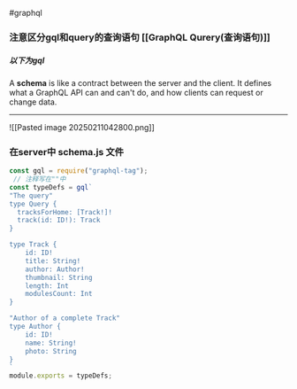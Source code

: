 #graphql 
### 注意区分gql和query的查询语句 [[GraphQL Qurery(查询语句)]]
##### **以下为gql**
A **schema** is like a contract between the server and the client. It defines what a GraphQL API can and can't do, and how clients can request or change data.
****
![[Pasted image 20250211042800.png]]
### **在server中 schema.js 文件**
``` javascript
const gql = require("graphql-tag");
 // 注释写在""中
const typeDefs = gql`
"The query"
type Query {
  tracksForHome: [Track!]!
  track(id: ID!): Track
}

type Track {
    id: ID!
    title: String!
    author: Author!
    thumbnail: String
    length: Int
    modulesCount: Int
}

"Author of a complete Track"
type Author {
    id: ID!
    name: String!
    photo: String
}
`
module.exports = typeDefs;
```